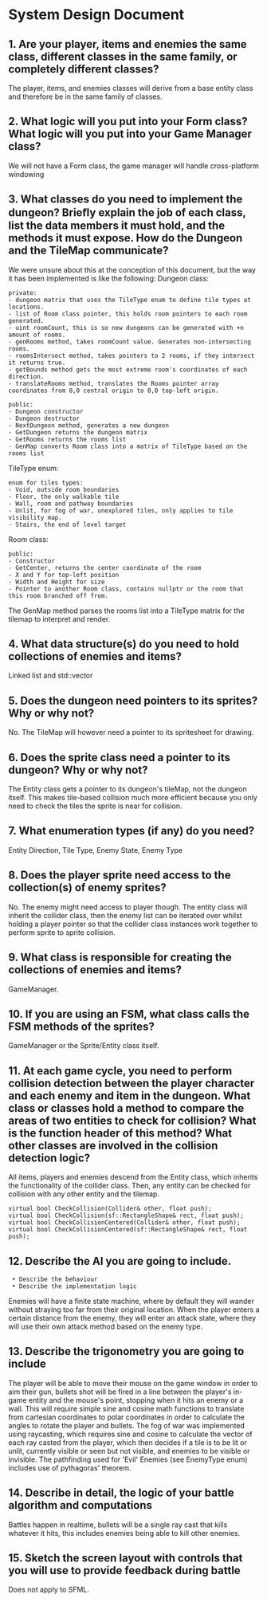 # System Design Document

## 1. Are your player, items and enemies the same class, different classes in the same family, or completely different classes?
The player, items, and enemies classes will derive from a base entity class and therefore be in the same family of classes.

## 2. What logic will you put into your Form class? What logic will you put into your Game Manager class?
We will not have a Form class, the game manager will handle cross-platform windowing

## 3. What classes do you need to implement the dungeon? Brieﬂy explain the job of each class, list the data members it must hold, and the methods it must expose. How do the Dungeon and the TileMap communicate?
We were unsure about this at the conception of this document, but the way it has been implemented is like the following:
Dungeon class:

    private:
    - dungeon matrix that uses the TileType enum to define tile types at locations.
    - list of Room class pointer, this holds room pointers to each room generated.
    - uint roomCount, this is so new dungeons can be generated with +n amount of rooms.
    - genRooms method, takes roomCount value. Generates non-intersecting rooms.
    - roomsIntersect method, takes pointers to 2 rooms, if they intersect it returns true.
    - getBounds method gets the most extreme room's coordinates of each direction.
    - translateRooms method, translates the Rooms pointer array coordinates from 0,0 central origin to 0,0 top-left origin.

    public:
    - Dungeon constructor
    - Dungeon destructor
    - NextDungeon method, generates a new dungeon
    - GetDungeon returns the dungeon matrix
    - GetRooms returns the rooms list
    - GenMap converts Room class into a matrix of TileType based on the rooms list

TileType enum:

    enum for tiles types:
    - Void, outside room boundaries
    - Floor, the only walkable tile
    - Wall, room and pathway boundaries
    - Unlit, for fog of war, unexplored tiles, only applies to tile visibility map.
    - Stairs, the end of level target

Room class:

    public:
    - Constructor
    - GetCenter, returns the center coordinate of the room
    - X and Y for top-left position
    - Width and Height for size
    - Pointer to another Room class, contains nullptr or the room that this room branched off from.

The GenMap method parses the rooms list into a TileType matrix for the tilemap to interpret and render.

## 4. What data structure(s) do you need to hold collections of enemies and items?
Linked list and std::vector

## 5. Does the dungeon need pointers to its sprites? Why or why not?
No. The TileMap will however need a pointer to its spritesheet for drawing.

## 6. Does the sprite class need a pointer to its dungeon? Why or why not?
The Entity class gets a pointer to its dungeon's tileMap, not the dungeon itself. This makes tile-based collision much more efficient because you only need to check the tiles the sprite is near for collision.

## 7. What enumeration types (if any) do you need?
Entity Direction, Tile Type, Enemy State, Enemy Type

## 8. Does the player sprite need access to the collection(s) of enemy sprites?
No. The enemy might need access to player though. The entity class will inherit the collider class, then the enemy list can be iterated over whilst holding a player pointer so that the collider class instances work together to perform sprite to sprite collision.

## 9. What class is responsible for creating the collections of enemies and items?
GameManager.

## 10. If you are using an FSM, what class calls the FSM methods of the sprites?
GameManager or the Sprite/Entity class itself.

## 11. At each game cycle, you need to perform collision detection between the player character and each enemy and item in the dungeon. What class or classes hold a method to compare the areas of two entities to check for collision? What is the function header of this method? What other classes are involved in the collision detection logic?
All items, players and enemies descend from the Entity class, which inherits the functionality of the collider class. Then, any entity can be checked for collision with any other entity and the tilemap.
```
virtual bool CheckCollision(Collider& other, float push);
virtual bool CheckCollision(sf::RectangleShape& rect, float push);
virtual bool CheckCollisionCentered(Collider& other, float push);
virtual bool CheckCollisionCentered(sf::RectangleShape& rect, float push);
```

## 12. Describe the AI you are going to include.
     • Describe the behaviour
     • Describe the implementation logic
Enemies will have a finite state machine, where by default they will wander without straying too far from their original location.
When the player enters a certain distance from the enemy, they will enter an attack state, where they will use their own attack method based on the enemy type.

## 13. Describe the trigonometry you are going to include
The player will be able to move their mouse on the game window in order to aim their gun, bullets shot will be fired in a line between the player's in-game entity and the mouse's point, stopping when it hits an enemy or a wall.
This will require simple sine and cosine math functions to translate from cartesian coordinates to polar coordinates in order to calculate the angles to rotate the player and bullets.
The fog of war was implemented using raycasting, which requires sine and cosine to calculate the vector of each ray casted from the player, which then decides if a tile is to be lit or unlit, currently visible or seen but not visible, and enemies to be visible or invisible.
The pathfinding used for 'Evil' Enemies (see EnemyType enum) includes use of pythagoras' theorem.

## 14. Describe in detail, the logic of your battle algorithm and computations
Battles happen in realtime, bullets will be a single ray cast that kills whatever it hits, this includes enemies being able to kill other enemies.

## 15. Sketch the screen layout with controls that you will use to provide feedback during battle
Does not apply to SFML.
